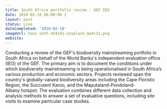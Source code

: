 ```yaml
---
title: South Africa portfolio review - GEF IEO
date: 2018-05-10 00:00:00 Z
layout: post
status: Live
dateCompleted: '2018-02-10'
imageUrl: hans-veth-454141-unsplash_mp4c3i.png
website: 
---
```


Conducting a review of the GEF's biodiversity mainstreaming portfolio in South Africa on behalf of the World Banks's independent evaluation office (IEO) of the GEF. The primary aim is to document the conditions under which biodiversity mainstreaming is being operationalised in South Africa’s various production and economic sectors. Projects reviewed span the country's globally-valued biodiversity areas including the Cape Floristic Region, the Succulent Karoo, and the Maputaland-Pondoland-Albany hotspot. The evaluation combines different data collection and analysis methods to answer a set of evaluative questions, including site visits to examine particular case studies. 